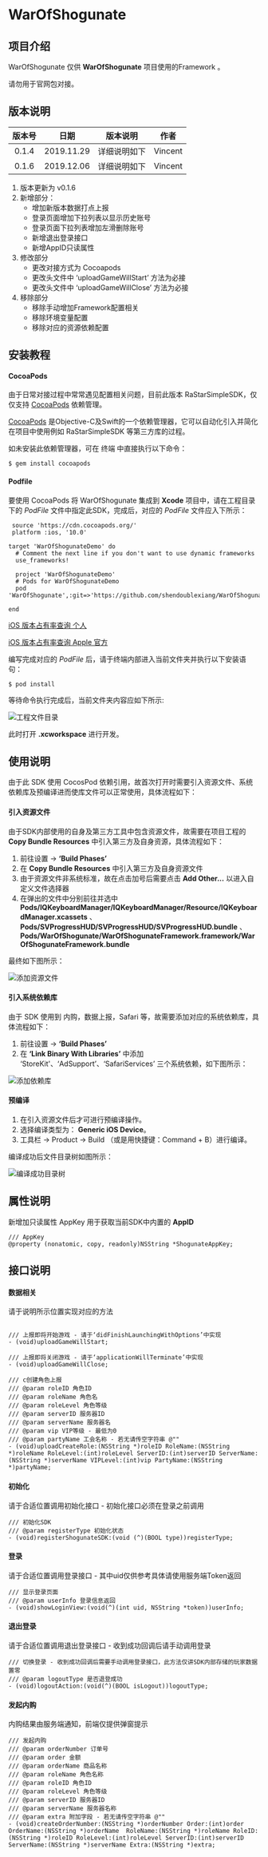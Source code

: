 # WarOfShogunate


## 项目介绍

WarOfShogunate 仅供 **WarOfShogunate** 项目使用的Framework 。

请勿用于官网包对接。

## 版本说明

|版本号|日期|版本说明|作者|
|:-:|:-:|:-:|:-:|
|0.1.4|2019.11.29|详细说明如下|Vincent|
|0.1.6|2019.12.06|详细说明如下|Vincent|

1. 版本更新为 v0.1.6
2. 新增部分：
    - 增加新版本数据打点上报
    - 登录页面增加下拉列表以显示历史账号
    - 登录页面下拉列表增加左滑删除账号
    - 新增退出登录接口
    - 新增AppID只读属性
3. 修改部分
    - 更改对接方式为 Cocoapods
    - 更改头文件中 ‘uploadGameWillStart’ 方法为必接
    - 更改头文件中 ‘uploadGameWillClose’ 方法为必接
4. 移除部分
    - 移除手动增加Framework配置相关
    - 移除环境变量配置
    - 移除对应的资源依赖配置


## 安装教程

#### CocoaPods
由于日常对接过程中常常遇见配置相关问题，目前此版本 RaStarSimpleSDK，仅仅支持 [CocoaPods](https://cocoapods.org/) 依赖管理。

[CocoaPods](https://cocoapods.org/) 是Objective-C及Swift的一个依赖管理器，它可以自动化引入并简化在项目中使用例如 RaStarSimpleSDK 等第三方库的过程。

如未安装此依赖管理器，可在 终端 中直接执行以下命令：

	$ gem install cocoapods
	
#### Podfile

要使用 CocoaPods 将 WarOfShogunate 集成到 **Xcode** 项目中，请在工程目录下的 *PodFile* 文件中指定此SDK，完成后，对应的 *PodFile* 文件应入下所示：

     source 'https://cdn.cocoapods.org/'
     platform :ios, '10.0'

    target 'WarOfShogunateDemo' do
      # Comment the next line if you don't want to use dynamic frameworks
      use_frameworks!
      
      project 'WarOfShogunateDemo'
      # Pods for WarOfShogunateDemo
      pod 'WarOfShogunate',:git=>'https://github.com/shendoublexiang/WarOfShogunate.git'

    end

[iOS 版本占有率查询 个人](https://david-smith.org/iosversionstats/)

[iOS 版本占有率查询 Apple 官方](https://developer.apple.com/support/app-store/)


编写完成对应的 *PodFile* 后，请于终端内部进入当前文件夹并执行以下安装语句：

	$ pod install

等待命令执行完成后，当前文件夹内容应如下所示:

![工程文件目录](http://img01.rastargame.com/p_upload/2019/1129/1575013684488909.png)

此时打开 **.xcworkspace** 进行开发。

## 使用说明

由于此 SDK 使用 CocosPod 依赖引用，故首次打开时需要引入资源文件、系统依赖库及预编译进而使库文件可以正常使用，具体流程如下：

#### 引入资源文件

由于SDK内部使用的自身及第三方工具中包含资源文件，故需要在项目工程的 **Copy Bundle Resources** 中引入第三方及自身资源，具体流程如下：

1. 前往设置 -> **‘Build Phases’**
2. 在 **Copy Bundle Resources** 中引入第三方及自身资源文件
3. 由于资源文件非系统标准，故在点击加号后需要点击 **Add Other...** 以进入自定义文件选择器
4. 在弹出的文件中分别前往并选中 **Pods/IQKeyboardManager/IQKeyboardManager/Resource/IQKeyboardManager.xcassets** 、**Pods/SVProgressHUD/SVProgressHUD/SVProgressHUD.bundle** 、 **Pods/WarOfShogunate/WarOfShogunateFramework.framework/WarOfShogunateFramework.bundle**

最终如下图所示：

![添加资源文件](http://img01.rastargame.com/p_upload/2019/1202/1575257476258210.png)

#### 引入系统依赖库

由于 SDK 使用到 内购，数据上报，Safari 等，故需要添加对应的系统依赖库，具体流程如下：

1. 前往设置 -> **‘Build Phases’**
2. 在 **‘Link Binary With Libraries’** 中添加 ‘StoreKit'、‘AdSupport’、‘SafariServices’ 三个系统依赖，如下图所示：

![添加依赖库](http://img01.rastargame.com/p_upload/2019/1129/1575015211435145.png)


#### 预编译

1. 在引入资源文件后才可进行预编译操作。 
2. 选择编译类型为： **Generic iOS Device**。
3. 工具栏 -> Product -> Build （或是用快捷键：Command + B）进行编译。

编译成功后文件目录树如图所示：

![编译成功目录树](http://img01.rastargame.com/p_upload/2019/1129/1575014045882878.png)


## 属性说明

新增加只读属性 AppKey 用于获取当前SDK中内置的 **AppID**


``` objc
/// AppKey
@property (nonatomic, copy, readonly)NSString *ShogunateAppKey;
```

## 接口说明

#### 数据相关

请于说明所示位置实现对应的方法

``` objc

/// 上报即将开始游戏 - 请于‘didFinishLaunchingWithOptions’中实现
- (void)uploadGameWillStart;

/// 上报即将关闭游戏 - 请于‘applicationWillTerminate’中实现
- (void)uploadGameWillClose;

/// c创建角色上报
/// @param roleID 角色ID
/// @param roleName 角色名
/// @param roleLevel 角色等级
/// @param serverID 服务器ID
/// @param serverName 服务器名
/// @param vip VIP等级 - 最低为0
/// @param partyName 工会名称 - 若无请传空字符串 @""
- (void)uploadCreateRole:(NSString *)roleID RoleName:(NSString *)roleName RoleLevel:(int)roleLevel ServerID:(int)serverID ServerName:(NSString *)serverName VIPLevel:(int)vip PartyName:(NSString *)partyName;

```

#### 初始化

请于合适位置调用初始化接口 - 初始化接口必须在登录之前调用

``` objc
/// 初始化SDK
/// @param registerType 初始化状态
- (void)registerShogunateSDK:(void (^)(BOOL type))registerType;
```

#### 登录

请于合适位置调用登录接口 - 其中uid仅供参考具体请使用服务端Token返回

``` objc
/// 显示登录页面
/// @param userInfo 登录信息返回
- (void)showLoginView:(void(^)(int uid, NSString *token))userInfo;
```

#### 退出登录

请于合适位置调用退出登录接口 - 收到成功回调后请手动调用登录

``` objc
/// 切换登录 - 收到成功回调后需要手动调用登录接口，此方法仅讲SDK内部存储的玩家数据置零
/// @param logoutType 是否退登成功
- (void)logoutAction:(void(^)(BOOL isLogout))logoutType;
```

#### 发起内购

内购结果由服务端通知，前端仅提供弹窗提示

``` objc
/// 发起内购
/// @param orderNumber 订单号
/// @param order 金额
/// @param orderName 商品名称
/// @param roleName 角色名称
/// @param roleID 角色ID
/// @param roleLevel 角色等级
/// @param serverID 服务器ID
/// @param serverName 服务器名称
/// @param extra 附加字段 - 若无请传空字符串 @""
- (void)createOrderNumber:(NSString *)orderNumber Order:(int)order OrderName:(NSString *)orderName  RoleName:(NSString *)roleName RoleID:(NSString *)roleID RoleLevel:(int)roleLevel ServerID:(int)serverID ServerName:(NSString *)serverName Extra:(NSString *)extra;
```
